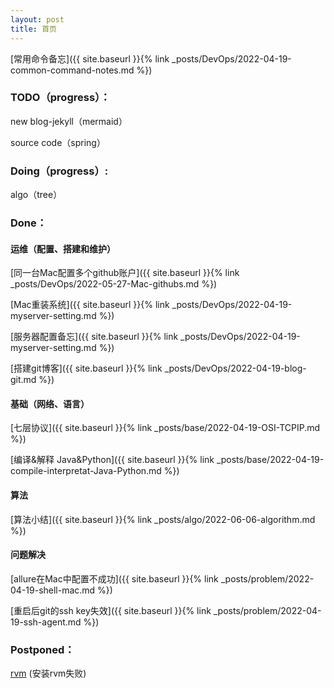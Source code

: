 ```yaml
---
layout: post
title: 首页
---
```


[常用命令备忘]({{ site.baseurl }}{% link _posts/DevOps/2022-04-19-common-command-notes.md %})

### TODO（progress）： ###

new blog-jekyll（mermaid）

source code（spring）

### Doing（progress）: ###

algo（tree）




### Done： ###

#### 运维（配置、搭建和维护）

[同一台Mac配置多个github账户]({{ site.baseurl }}{% link _posts/DevOps/2022-05-27-Mac-githubs.md %})

[Mac重装系统]({{ site.baseurl }}{% link _posts/DevOps/2022-04-19-myserver-setting.md %})

[服务器配置备忘]({{ site.baseurl }}{% link _posts/DevOps/2022-04-19-myserver-setting.md %})

[搭建git博客]({{ site.baseurl }}{% link _posts/DevOps/2022-04-19-blog-git.md %})

#### 基础（网络、语言）

[七层协议]({{ site.baseurl }}{% link _posts/base/2022-04-19-OSI-TCPIP.md %})

[编译&解释 Java&Python]({{ site.baseurl }}{% link _posts/base/2022-04-19-compile-interpretat-Java-Python.md %})

#### 算法

[算法小结]({{ site.baseurl }}{% link _posts/algo/2022-06-06-algorithm.md %})

#### 问题解决

[allure在Mac中配置不成功]({{ site.baseurl }}{% link _posts/problem/2022-04-19-shell-mac.md %})

[重启后git的ssh key失效]({{ site.baseurl }}{% link _posts/problem/2022-04-19-ssh-agent.md %})



### Postponed： ###

[rvm]( https://www.jianshu.com/p/94bb3fc95aea) (安装rvm失败)
